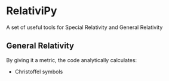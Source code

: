 # RelativiPy

A set of useful tools for Special Relativity and General Relativity

## General Relativity
By giving it a metric, the code analytically calculates:
- Christoffel symbols